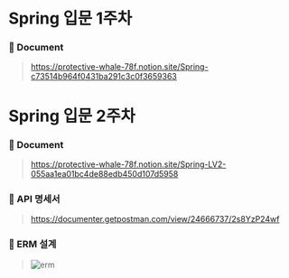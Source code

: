 # Spring 입문 1주차

### 📖 Document
> https://protective-whale-78f.notion.site/Spring-c73514b964f0431ba291c3c0f3659363


# Spring 입문 2주차

### 📖 Document
> https://protective-whale-78f.notion.site/Spring-LV2-055aa1ea01bc4de88edb450d107d5958

### 📃 API 명세서
> https://documenter.getpostman.com/view/24666737/2s8YzP24wf

### 📃 ERM 설계
> ![erm](https://user-images.githubusercontent.com/72681875/205895053-32d8eeee-4998-4d41-8778-98ce097ac664.PNG)
